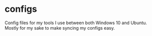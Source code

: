 # configs

Config files for my tools I use between both Windows 10 and Ubuntu. Mostly for
my sake to make syncing my configs easy.
